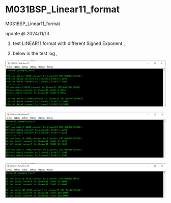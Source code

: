 # M031BSP_Linear11_format
 M031BSP_Linear11_format


update @ 2024/11/13

1. test LINEAR11 format with different Signed Exponent , 

2. below is the test log ,  


![image](https://github.com/released/M031BSP_Linear11_format/blob/main/log_test1.jpg)


![image](https://github.com/released/M031BSP_Linear11_format/blob/main/log_test2.jpg)


![image](https://github.com/released/M031BSP_Linear11_format/blob/main/log_test3.jpg)


